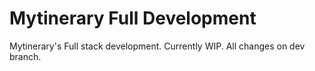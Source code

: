 # Mytinerary Full Development

Mytinerary's Full stack development. Currently WIP. All changes on dev branch.
